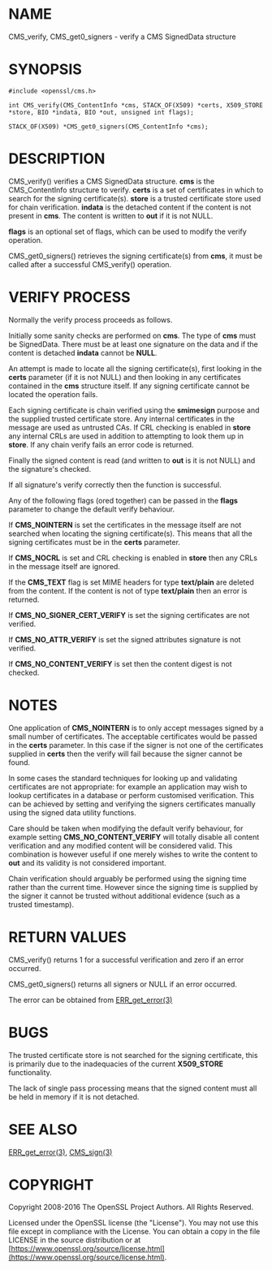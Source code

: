 # NAME

CMS\_verify, CMS\_get0\_signers - verify a CMS SignedData structure

# SYNOPSIS

    #include <openssl/cms.h>

    int CMS_verify(CMS_ContentInfo *cms, STACK_OF(X509) *certs, X509_STORE *store, BIO *indata, BIO *out, unsigned int flags);

    STACK_OF(X509) *CMS_get0_signers(CMS_ContentInfo *cms);

# DESCRIPTION

CMS\_verify() verifies a CMS SignedData structure. **cms** is the CMS\_ContentInfo
structure to verify. **certs** is a set of certificates in which to search for
the signing certificate(s). **store** is a trusted certificate store used for
chain verification. **indata** is the detached content if the content is not
present in **cms**. The content is written to **out** if it is not NULL.

**flags** is an optional set of flags, which can be used to modify the verify
operation.

CMS\_get0\_signers() retrieves the signing certificate(s) from **cms**, it must
be called after a successful CMS\_verify() operation.

# VERIFY PROCESS

Normally the verify process proceeds as follows.

Initially some sanity checks are performed on **cms**. The type of **cms** must
be SignedData. There must be at least one signature on the data and if
the content is detached **indata** cannot be **NULL**.

An attempt is made to locate all the signing certificate(s), first looking in
the **certs** parameter (if it is not NULL) and then looking in any
certificates contained in the **cms** structure itself. If any signing
certificate cannot be located the operation fails.

Each signing certificate is chain verified using the **smimesign** purpose and
the supplied trusted certificate store. Any internal certificates in the message
are used as untrusted CAs. If CRL checking is enabled in **store** any internal
CRLs are used in addition to attempting to look them up in **store**. If any
chain verify fails an error code is returned.

Finally the signed content is read (and written to **out** is it is not NULL)
and the signature's checked.

If all signature's verify correctly then the function is successful.

Any of the following flags (ored together) can be passed in the **flags**
parameter to change the default verify behaviour.

If **CMS\_NOINTERN** is set the certificates in the message itself are not
searched when locating the signing certificate(s). This means that all the
signing certificates must be in the **certs** parameter.

If **CMS\_NOCRL** is set and CRL checking is enabled in **store** then any
CRLs in the message itself are ignored.

If the **CMS\_TEXT** flag is set MIME headers for type **text/plain** are deleted
from the content. If the content is not of type **text/plain** then an error is
returned.

If **CMS\_NO\_SIGNER\_CERT\_VERIFY** is set the signing certificates are not
verified.

If **CMS\_NO\_ATTR\_VERIFY** is set the signed attributes signature is not
verified.

If **CMS\_NO\_CONTENT\_VERIFY** is set then the content digest is not checked.

# NOTES

One application of **CMS\_NOINTERN** is to only accept messages signed by
a small number of certificates. The acceptable certificates would be passed
in the **certs** parameter. In this case if the signer is not one of the
certificates supplied in **certs** then the verify will fail because the
signer cannot be found.

In some cases the standard techniques for looking up and validating
certificates are not appropriate: for example an application may wish to
lookup certificates in a database or perform customised verification. This
can be achieved by setting and verifying the signers certificates manually
using the signed data utility functions.

Care should be taken when modifying the default verify behaviour, for example
setting **CMS\_NO\_CONTENT\_VERIFY** will totally disable all content verification
and any modified content will be considered valid. This combination is however
useful if one merely wishes to write the content to **out** and its validity
is not considered important.

Chain verification should arguably be performed using the signing time rather
than the current time. However since the signing time is supplied by the
signer it cannot be trusted without additional evidence (such as a trusted
timestamp).

# RETURN VALUES

CMS\_verify() returns 1 for a successful verification and zero if an error
occurred.

CMS\_get0\_signers() returns all signers or NULL if an error occurred.

The error can be obtained from [ERR\_get\_error(3)](http://man.he.net/man3/ERR_get_error)

# BUGS

The trusted certificate store is not searched for the signing certificate,
this is primarily due to the inadequacies of the current **X509\_STORE**
functionality.

The lack of single pass processing means that the signed content must all
be held in memory if it is not detached.

# SEE ALSO

[ERR\_get\_error(3)](http://man.he.net/man3/ERR_get_error), [CMS\_sign(3)](http://man.he.net/man3/CMS_sign)

# COPYRIGHT

Copyright 2008-2016 The OpenSSL Project Authors. All Rights Reserved.

Licensed under the OpenSSL license (the "License").  You may not use
this file except in compliance with the License.  You can obtain a copy
in the file LICENSE in the source distribution or at
[https://www.openssl.org/source/license.html](https://www.openssl.org/source/license.html).
